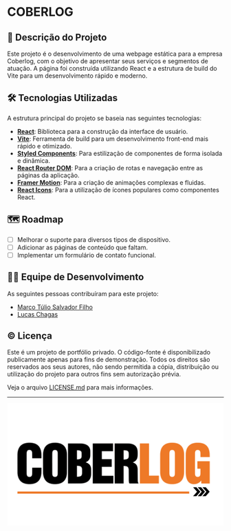 # COBERLOG

## 📝 Descrição do Projeto

Este projeto é o desenvolvimento de uma webpage estática para a empresa Coberlog, com o objetivo de apresentar seus serviços e segmentos de atuação. A página foi construída utilizando React e a estrutura de build do Vite para um desenvolvimento rápido e moderno.

## 🛠️ Tecnologias Utilizadas

A estrutura principal do projeto se baseia nas seguintes tecnologias:

* **[React](https://reactjs.org/)**: Biblioteca para a construção da interface de usuário.
* **[Vite](https://vitejs.dev/)**: Ferramenta de build para um desenvolvimento front-end mais rápido e otimizado.
* **[Styled Components](https://styled-components.com/)**: Para estilização de componentes de forma isolada e dinâmica.
* **[React Router DOM](https://reactrouter.com/)**: Para a criação de rotas e navegação entre as páginas da aplicação.
* **[Framer Motion](https://www.framer.com/motion/)**: Para a criação de animações complexas e fluidas.
* **[React Icons](https://react-icons.github.io/react-icons/)**: Para a utilização de ícones populares como componentes React.

## 🗺️ Roadmap

-   [ ] Melhorar o suporte para diversos tipos de dispositivo.
-   [ ] Adicionar as páginas de conteúdo que faltam.
-   [ ] Implementar um formulário de contato funcional.

## 👨‍💻 Equipe de Desenvolvimento

As seguintes pessoas contribuíram para este projeto:

* [Marco Túlio Salvador Filho](https://github.com/MarcoTSF)
* [Lucas Chagas](https://github.com/llucaschagass)

## ©️ Licença

Este é um projeto de portfólio privado. O código-fonte é disponibilizado publicamente apenas para fins de demonstração. Todos os direitos são reservados aos seus autores, não sendo permitida a cópia, distribuição ou utilização do projeto para outros fins sem autorização prévia.

Veja o arquivo [LICENSE.md](LICENSE.md) para mais informações.

---

![Logo do Projeto](https://github.com/MarcoTSF/COBERLOG/blob/main/src/assets/images/logo-png-original.png?raw=true)
